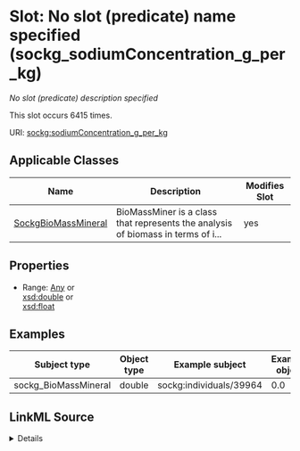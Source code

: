 

# Slot: No slot (predicate) name specified (sockg_sodiumConcentration_g_per_kg)


_No slot (predicate) description specified_






This slot occurs 6415 times.


URI: [sockg:sodiumConcentration_g_per_kg](https://idir.uta.edu/sockg-ontology/docs/sodiumConcentration_g_per_kg)



<!-- no inheritance hierarchy -->





## Applicable Classes

| Name | Description | Modifies Slot |
| --- | --- | --- |
| [SockgBioMassMineral](../classes/SockgBioMassMineral.md) | BioMassMiner is a class that represents the analysis of biomass in terms of i... |  yes  |







## Properties

* Range: [Any](../classes/Any.md)&nbsp;or&nbsp;<br />[xsd:double](http://www.w3.org/2001/XMLSchema#double)&nbsp;or&nbsp;<br />[xsd:float](http://www.w3.org/2001/XMLSchema#float)






## Examples

| Subject type | Object type | Example subject | Example object | Occurrences |
| --- | --- | --- | --- | --- |
| sockg_BioMassMineral | double | sockg:individuals/39964 | 0.0 | 6415 |




## LinkML Source

<details>

```yaml
name: sockg_sodiumConcentration_g_per_kg
annotations:
  count:
    tag: count
    value: 6415
description: No slot (predicate) description specified
title: No slot (predicate) name specified
examples:
- object:
    example_object: '0.0'
    example_object_type: double
    example_predicate: sockg:sodiumConcentration_g_per_kg
    example_subject: sockg:individuals/39964
    example_subject_type: sockg_BioMassMineral
from_schema: soc-kg
rank: 1000
domain: sockg_BioMassMineral
slot_uri: sockg:sodiumConcentration_g_per_kg
alias: sockg_sodiumConcentration_g_per_kg
domain_of:
- sockg_BioMassMineral
range: Any
any_of:
- range: double
- range: float

```
</details>